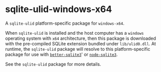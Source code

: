 <!--- Generated with the npm_generate_platform_packages.sh script, don't edit by hand -->

# sqlite-ulid-windows-x64

A `sqlite-ulid` platform-specific package for `windows-x64`. 

When `sqlite-ulid` is installed and the host computer has a `windows` operating system with `x64` architecture, then this package is downloaded with the pre-compiled SQLite extension bundled under `lib/ulid0.dll`. At runtime, the `sqlite-ulid` package will resolve to this platform-specific package for use with [`better-sqlite3`](https://github.com/WiseLibs/better-sqlite3)' or [`node-sqlite3`](https://github.com/TryGhost/node-sqlite3).

See the `sqlite-ulid` package for more details.